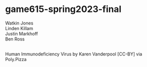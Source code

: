 # game615-spring2023-final

Watkin Jones<br>
Linden Killam<br>
Justin Markhoff<br>
Ben Ross<br><br>

Human Immunodeficiency Virus by Karen Vanderpool [CC-BY] via Poly.Pizza<br>